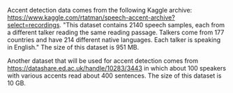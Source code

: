 Accent detection data comes from the following Kaggle archive: https://www.kaggle.com/rtatman/speech-accent-archive?select=recordings. "This dataset contains 2140 speech samples, each from a different talker reading the same reading passage. Talkers come from 177 countries and have 214 different native languages. Each talker is speaking in English." The size of this dataset is 951 MB.

Another dataset that will be used for accent detection comes from https://datashare.ed.ac.uk/handle/10283/3443 in which about 100 speakers with various accents read about 400 sentences. The size of this dataset is 10 GB. 

